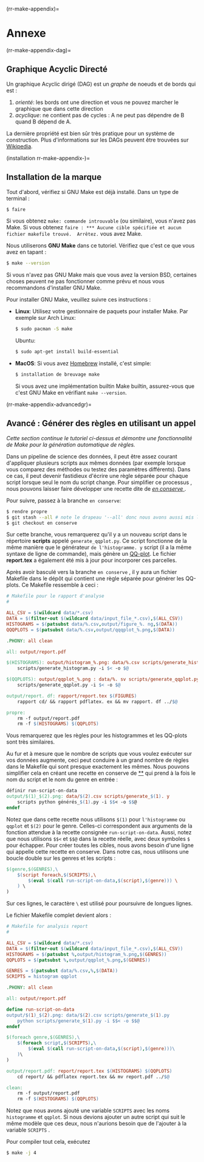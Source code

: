 (rr-make-appendix)=
# Annexe

(rr-make-appendix-dag)=
## Graphique Acyclic Directé

Un graphique Acyclic dirigé (DAG) est un *graphe* de noeuds et de bords qui est :

1. *orienté*: les bords ont une direction et vous ne pouvez marcher le graphique que dans cette direction
2. *acyclique*: ne contient pas de cycles : A ne peut pas dépendre de B quand B dépend de A.

La dernière propriété est bien sûr très pratique pour un système de construction. Plus d'informations sur les DAGs peuvent être trouvées sur [Wikipedia](https://en.wikipedia.org/wiki/Directed_acyclic_graph).

(installation rr-make-appendix-)=
## Installation de la marque

Tout d'abord, vérifiez si GNU Make est déjà installé. Dans un type de terminal :

```bash
$ faire
```

Si vous obtenez `make: commande introuvable` (ou similaire), vous n'avez pas Make. Si vous obtenez `faire : *** Aucune cible spécifiée et aucun fichier makefile trouvé.  Arrêtez.` vous avez Make.

Nous utiliserons **GNU Make** dans ce tutoriel. Vérifiez que c'est ce que vous avez en tapant :

```bash
$ make --version
```

Si vous n'avez pas GNU Make mais que vous avez la version BSD, certaines choses peuvent ne pas fonctionner comme prévu et nous vous recommandons d'installer GNU Make.

Pour installer GNU Make, veuillez suivre ces instructions :

- **Linux**: Utilisez votre gestionnaire de paquets pour installer Make. Par exemple sur Arch Linux:

  ```bash
  $ sudo pacman -S make
  ```

  Ubuntu:
  ```bash
  $ sudo apt-get install build-essential
  ```

- **MacOS**: Si vous avez [Homebrew](https://brew.sh/) installé, c'est simple:

  ```bash
  $ installation de breuvage make
  ```

  Si vous avez une implémentation builtin Make builtin, assurez-vous que c'est GNU Make en vérifiant `make --version`.

(rr-make-appendix-advancedgr)=
## Avancé : Générer des règles en utilisant un appel

*Cette section continue le tutoriel ci-dessus et démontre une fonctionnalité de Make pour la génération automatique de règles.*

Dans un pipeline de science des données, il peut être assez courant d'appliquer plusieurs scripts aux mêmes données (par exemple lorsque vous comparez des méthodes ou testez des paramètres différents). Dans ce cas, il peut devenir fastidieux d'écrire une règle séparée pour chaque script lorsque seul le nom du script change. Pour simplifier ce processus , nous pouvons laisser faire développer une recette dite de [*en conserve* ](https://www.gnu.org/software/make/manual/make.html#Canned-Recipes).

Pour suivre, passez à la branche `en conserve`:

```bash
$ rendre propre
$ git stash --all # note le drapeau '--all' donc nous avons aussi mis le Makefile
$ git checkout en conserve
```

Sur cette branche, vous remarquerez qu'il y a un nouveau script dans le répertoire **scripts** appelé `generate_qqplot.py`. Ce script fonctionne de la même manière que le générateur `de l'histogramme. y` script (il a la même syntaxe de ligne de commande), mais génère un [QQ-plot](https://en.wikipedia.org/wiki/Q%E2%80%93Q_plot). Le fichier **report.tex** a également été mis à jour pour incorporer ces parcelles.

Après avoir basculé vers la branche `en conserve` , il y aura un fichier Makefile dans le dépôt qui contient une règle séparée pour générer les QQ-plots. Ce Makefile ressemble à ceci :

```makefile
# Makefile pour le rapport d'analyse
#

ALL_CSV = $(wildcard data/*.csv)
DATA = $(filter-out $(wildcard data/input_file_*.csv),$(ALL_CSV))
HISTOGRAMS = $(patsubst data/%.csv,output/figure_%. ng,$(DATA))
QQQPLOTS = $(patsubst data/%.csv,output/qqqplot_%.png,$(DATA))

.PHONY: all clean

all: output/report.pdf

$(HISTOGRAMS): output/histogram_%.png: data/%.csv scripts/generate_histogram. y
    scripts/generate_histogram.py -i $< -o $@

$(QQPLOTS): output/qqplot_%.png : data/%. sv scripts/generate_qqplot.py
    scripts/generate_qqplot.py -i $< -o $@

output/report. df: rapport/report.tex $(FIGURES)
    rapport cd/ && rapport pdflatex. ex && mv rapport. df ../$@

propre:
    rm -f output/report.pdf
    rm -f $(HISTOGRAMS) $(QQPLOTS)
```

Vous remarquerez que les règles pour les histogrammes et les QQ-plots sont très similaires.

Au fur et à mesure que le nombre de scripts que vous voulez exécuter sur vos données augmente, ceci peut conduire à un grand nombre de règles dans le Makefile qui sont presque exactement les mêmes. Nous pouvons simplifier cela en créant une recette en conserve de [**](https://www.gnu.org/software/make/manual/html_node/Canned-Recipes.html) qui prend à la fois le nom du script et le nom du genre en entrée :

```makefile
définir run-script-on-data
output/$(1)_$(2).png: data/$(2).csv scripts/generate_$(1). y
    scripts python générés_$(1).py -i $$< -o $$@
endef
```

Notez que dans cette recette nous utilisons `$(1)` pour `l'histogramme` ou `qqplot` et `$(2)` pour le genre. Celles-ci correspondent aux arguments de la fonction attendue à la recette consignée `run-script-on-data`. Aussi, notez que nous utilisons `$$<` et `$$@` dans la recette réelle, avec deux symboles `$` pour échapper. Pour créer toutes les cibles, nous avons besoin d'une ligne qui appelle cette recette en conserve.  Dans notre cas, nous utilisons une boucle double sur les genres et les scripts :

```makefile
$(genre,$(GENRES),\
    $(script foreach,$(SCRIPTS),\
        $(eval $(call run-script-on-data,$(script),$(genre))) \
    ) \
)
```

Sur ces lignes, le caractère `\` est utilisé pour poursuivre de longues lignes.

Le fichier Makefile complet devient alors :

```makefile
# Makefile for analysis report
#

ALL_CSV = $(wildcard data/*.csv)
DATA = $(filter-out $(wildcard data/input_file_*.csv),$(ALL_CSV))
HISTOGRAMS = $(patsubst %,output/histogram_%.png,$(GENRES))
QQPLOTS = $(patsubst %,output/qqplot_%.png,$(GENRES))

GENRES = $(patsubst data/%.csv,%,$(DATA))
SCRIPTS = histogram qqplot

.PHONY: all clean

all: output/report.pdf

define run-script-on-data
output/$(1)_$(2).png: data/$(2).csv scripts/generate_$(1).py
    python scripts/generate_$(1).py -i $$< -o $$@
endef

$(foreach genre,$(GENRES),\
    $(foreach script,$(SCRIPTS),\
        $(eval $(call run-script-on-data,$(script),$(genre)))\
    )\
)

output/report.pdf: report/report.tex $(HISTOGRAMS) $(QQPLOTS)
    cd report/ && pdflatex report.tex && mv report.pdf ../$@

clean:
    rm -f output/report.pdf
    rm -f $(HISTOGRAMS) $(QQPLOTS)
```

Notez que nous avons ajouté une variable `SCRIPTS` avec les noms `histogramme` et `qqplot`. Si nous devions ajouter un autre script qui suit le même modèle que ces deux, nous n'aurions besoin que de l'ajouter à la variable `SCRIPTS` .

Pour compiler tout cela, exécutez

```bash
$ make -j 4
```
